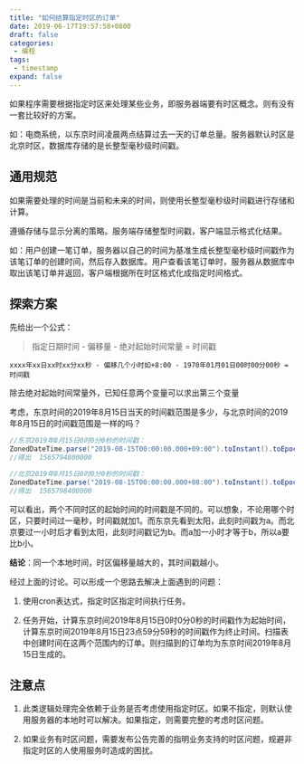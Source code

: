 ```yaml
---
title: "如何结算指定时区的订单"
date: 2019-06-17T19:57:58+0800
draft: false
categories:
 - 编程
tags:
 - timestamp
expand: false
---
```


如果程序需要根据指定时区来处理某些业务，即服务器端要有时区概念。则有没有一套比较好的方案。

如：电商系统，以东京时间凌晨两点结算过去一天的订单总量。服务器默认时区是北京时区，数据库存储的是长整型毫秒级时间戳。

<!--more-->

## 通用规范

如果需要处理的时间是当前和未来的时间，则使用长整型毫秒级时间戳进行存储和计算。

遵循存储与显示分离的策略。服务端存储整型时间戳，客户端显示格式化结果。

如：用户创建一笔订单，服务器以自己的时间为基准生成长整型毫秒级时间戳作为该笔订单的创建时间，然后存入数据库。用户查看该笔订单时，服务器从数据库中取出该笔订单并返回，客户端根据所在时区格式化成指定时间格式。


## 探索方案

先给出一个公式：

> 指定日期时间 - 偏移量 - 绝对起始时间常量 = 时间戳

```
xxxx年xx日xx时xx分xx秒 - 偏移几个小时如+8:00 - 1970年01月01日00时00分00秒 = 时间戳
```

除去绝对起始时间常量外，已知任意两个变量可以求出第三个变量

考虑，东京时间的2019年8月15日当天的时间戳范围是多少，与北京时间的2019年8月15日的时间戳范围是一样的吗？

```java
//东京2019年8月15日0时0分0秒的时间戳：
ZonedDateTime.parse("2019-08-15T00:00:00.000+09:00").toInstant().toEpochMilli();
//得出  1565794800000

//北京2019年8月15日0时0分0秒的时间戳：
ZonedDateTime.parse("2019-08-15T00:00:00.000+08:00").toInstant().toEpochMilli();
//得出  1565798400000
```
可以看出，两个不同时区的起始时间的时间戳是不同的。可以想象，不论用哪个时区，只要时间过一毫秒，时间戳就加1。而东京先看到太阳，此刻时间戳为a。而北京要过一小时后才看到太阳，此刻时间戳记为b。而a加一小时才等于b，所以a要比b小。

**结论**：同一个本地时间，时区偏移量越大的，其时间戳越小。

经过上面的讨论。可以形成一个思路去解决上面遇到的问题：

1. 使用cron表达式，指定时区指定时间执行任务。  

2. 任务开始，计算东京时间2019年8月15日0时0分0秒的时间戳作为起始时间，计算东京时间2019年8月15日23点59分59秒的时间戳作为终止时间。扫描表中创建时间在这两个范围内的订单。则扫描到的订单均为东京时间2019年8月15日生成的。


## 注意点

1. 此类逻辑处理完全依赖于业务是否考虑使用指定时区。如果不指定，则默认使用服务器的本地时可以解决。如果指定，则需要完整的考虑时区问题。

2. 如果业务有时区问题，需要发布公告完善的指明业务支持的时区问题，规避非指定时区的人使用服务时造成的困扰。
